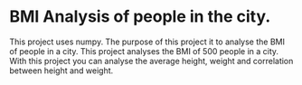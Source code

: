 # BMI Analysis of people in the city.
This project uses numpy.
The purpose of this project it to analyse the BMI of people in a city.
This project analyses the BMI of 500 people in a city.
With this project you can analyse the average height, weight and
correlation between height and weight.
